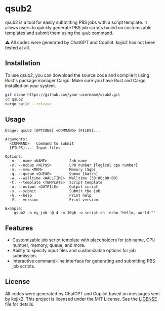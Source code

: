 # qsub2

qsub2 is a tool for easily submitting PBS jobs with a script template. It allows users to quickly generate PBS job scripts based on customizable templates and submit them using the `qsub` command.

:warning: All codes were generated by ChatGPT and Copilot. kojix2 has not been tested at all.

## Installation

To use qsub2, you can download the source code and compile it using Rust's package manager Cargo. Make sure you have Rust and Cargo installed on your system.

```bash
git clone https://github.com/your-username/qsub2.git
cd qsub2
cargo build --release
```

## Usage

```
Usage: qsub2 [OPTIONS] <COMMAND> [FILES]...

Arguments:
  <COMMAND>   Command to submit
  [FILES]...  Input files

Options:
  -n, --name <NAME>          Job name
  -@, --ncpus <NCPUS>        CPU number [logical cpu number]
  -m, --mem <MEM>            Memory [5gb]
  -q, --queue <QUEUE>        Queue [batch]
  -w, --walltime <WALLTIME>  Walltime [30:00:00:00]
  -t, --template <TEMPLATE>  Script template
  -o, --output <OUTFILE>     Output script
  -s, --submit               Submit the job
  -h, --help                 Print help
  -V, --version              Print version

Example:
    qsub2 -n my_job -@ 4 -m 10gb -o script.sh 'echo "Hello, world!"'
```

## Features

- Customizable job script template with placeholders for job name, CPU number, memory, queue, and more.
- Ability to specify input files and customizable options for job submission.
- Interactive command-line interface for generating and submitting PBS job scripts.

## License

All codes were generated by ChatGPT and Copilot based on messages sent by kojix2.
This project is licensed under the MIT License. See the [LICENSE](LICENSE) file for details.
